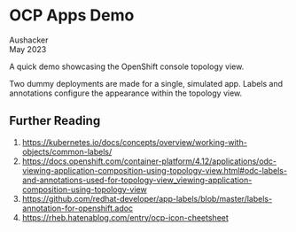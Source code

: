 # OCP Apps Demo

Aushacker</br>
May 2023

A quick demo showcasing the OpenShift console topology view.

Two dummy deployments are made for a single, simulated app. Labels and annotations configure the appearance within the topology view.

## Further Reading

1. https://kubernetes.io/docs/concepts/overview/working-with-objects/common-labels/
1. https://docs.openshift.com/container-platform/4.12/applications/odc-viewing-application-composition-using-topology-view.html#odc-labels-and-annotations-used-for-topology-view_viewing-application-composition-using-topology-view
1. https://github.com/redhat-developer/app-labels/blob/master/labels-annotation-for-openshift.adoc
1. https://rheb.hatenablog.com/entry/ocp-icon-cheetsheet
